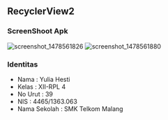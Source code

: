 ## RecyclerView2
### ScreenShoot Apk
![screenshot_1478561826](https://cloud.githubusercontent.com/assets/22391791/20080756/f60c984a-a57d-11e6-830d-1a8b91b9968b.png)
![screenshot_1478561880](https://cloud.githubusercontent.com/assets/22391791/20080757/f6175a82-a57d-11e6-9c28-41147f4b67d5.png)
### Identitas
* Nama         : Yulia Hesti
* Kelas        : XII-RPL 4
* No Urut      : 39
* NIS          : 4465/1363.063
* Nama Sekolah : SMK Telkom Malang
